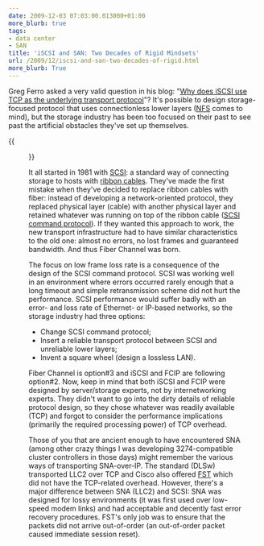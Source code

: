 ```yaml
---
date: 2009-12-03 07:03:00.013000+01:00
more_blurb: true
tags:
- data center
- SAN
title: 'iSCSI and SAN: Two Decades of Rigid Mindsets'
url: /2009/12/iscsi-and-san-two-decades-of-rigid.html
more_blurb: True
---
```

Greg Ferro asked a very valid question in his blog: "[Why does iSCSI use TCP as the underlying transport protocol](http://etherealmind.com/why-does-iscsi-use-tcp/)"? It's possible to design storage-focused protocol that uses connectionless lower layers ([NFS](http://en.wikipedia.org/wiki/Network_File_System_(protocol)) comes to mind), but the storage industry has been too focused on their past to see past the artificial obstacles they've set up themselves.

{{<figure src="s1600-History of SAN.png">}}
<!--more-->
It all started in 1981 with [SCSI](http://en.wikipedia.org/wiki/SCSI): a standard way of connecting storage to hosts with [ribbon cables](http://en.wikipedia.org/wiki/SCSI). They've made the first mistake when they've decided to replace ribbon cables with fiber: instead of developing a network-oriented protocol, they replaced physical layer (cable) with another physical layer and retained whatever was running on top of the ribbon cable ([SCSI command protocol](http://en.wikipedia.org/wiki/SCSI)). If they wanted this approach to work, the new transport infrastructure had to have similar characteristics to the old one: almost no errors, no lost frames and guaranteed bandwidth. And thus Fiber Channel was born.
<!--more-->
The focus on low frame loss rate is a consequence of the design of the SCSI command protocol. SCSI was working well in an environment where errors occurred rarely enough that a long timeout and simple retransmission scheme did not hurt the performance. SCSI performance would suffer badly with an error- and loss rate of Ethernet- or IP-based networks, so the storage industry had three options:

-   Change SCSI command protocol;
-   Insert a reliable transport protocol between SCSI and unreliable lower layers;
-   Invent a square wheel (design a lossless LAN).

Fiber Channel is option\#3 and iSCSI and FCIP are following option\#2. Now, keep in mind that both iSCSI and FCIP were designed by server/storage experts, not by internetworking experts. They didn't want to go into the dirty details of reliable protocol design, so they chose whatever was readily available (TCP) and forgot to consider the performance implications (primarily the required processing power) of TCP overhead.

Those of you that are ancient enough to have encountered SNA (among other crazy things I was developing 3274-compatible cluster controllers in those days) might remember the various ways of transporting SNA-over-IP. The standard (DLSw) transported LLC2 over TCP and Cisco also offered [FST](http://www.cisco.com/en/US/tech/tk331/tk336/tech_digest09186a0080091dca.html) which did not have the TCP-related overhead. However, there's a major difference between SNA (LLC2) and SCSI: SNA was designed for lossy environments (it was first used over low-speed modem links) and had acceptable and decently fast error recovery procedures. FST's only job was to ensure that the packets did not arrive out-of-order (an out-of-order packet caused immediate session reset).
